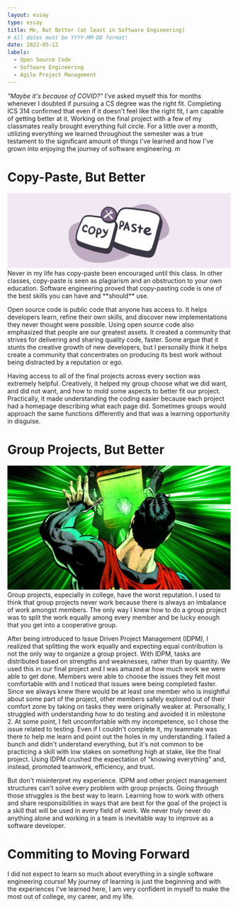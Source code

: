 ```yaml
---
layout: essay
type: essay
title: Me, But Better (at least in Software Engineering)
# All dates must be YYYY-MM-DD format!
date: 2022-05-12
labels:
  - Open Source Code
  - Software Engineering
  - Agile Project Management
---
```

*"Maybe it's because of COVID?"* I've asked myself this for months whenever I doubted if pursuing a CS degree was the right fit. Completing ICS 314 confirmed that even if it doesn't feel like the right fit, I am capable of getting better at it. Working on the final project with a few of my classmates really brought everything full circle. For a little over a month, utilizing everything we learned throughout the semester was a true testament to the significant amount of things I've learned and how I've grown into enjoying the journey of software engineering. m

# Copy-Paste, But Better
<img alt="copy paste photo" src="images/copy-paste.jpg"/>
Never in my life has copy-paste been encouraged until this class. In other classes, copy-paste is seen as plagiarism and an obstruction to your own education. Software engineering proved that copy-pasting code is one of the best skills you can have and **should** use.

Open source code is public code that anyone has access to. It helps developers learn, refine their own skills, and discover new implementations they never thought were possible. Using open source code also emphasized that people are our greatest assets. It created a community that strives for delivering and sharing quality code, faster. Some argue that it stunts the creative growth of new developers, but I personally think it helps create a community that concentrates on producing its best work without being distracted by a reputation or ego.

Having access to all of the final projects across every section was extremely helpful. Creatively, it helped my group choose what we did want, and did not want, and how to mold some aspects to better fit our project. Practically, it made understanding the coding easier because each project had a homepage describing what each page did. Sometimes groups would approach the same functions differently and that was a learning opportunity in disguise.

# Group Projects, But Better
<img alt="superman and kryptonite photo" src="images/superman.jpeg"/>
Group projects, especially in college, have the worst reputation. I used to think that group projects never work because there is always an imbalance of work amongst members. The only way I knew how to do a group project was to split the work equally among every member and be lucky enough that you get into a cooperative group.

After being introduced to Issue Driven Project Management (IDPM), I realized that splitting the work equally and expecting equal contribution is not the only way to organize a group project. With IDPM, tasks are distributed based on strengths and weaknesses, rather than by quantity. We used this in our final project and I was amazed at how much work we were able to get done. Members were able to choose the issues they felt most comfortable with and I noticed that issues were being completed faster. Since we always knew there would be at least one member who is insightful about some part of the project, other members safely explored out of their comfort zone by taking on tasks they were originally weaker at. Personally, I struggled with understanding how to do testing and avoided it in milestone 2. At some point, I felt uncomfortable with my incompetence, so I chose the issue related to testing. Even if I couldn't complete it, my teammate was there to help me learn and point out the holes in my understanding. I failed a bunch and didn't understand everything, but it's not common to be practicing a skill with low stakes on something high at stake, like the final project. Using IDPM crushed the expectation of "knowing everything" and, instead, promoted teamwork, efficiency, and trust.

But don't misinterpret my experience. IDPM and other project management structures can't solve every problem with group projects. Going through those struggles is the best way to learn. Learning how to work with others and share responsibilities in ways that are best for the goal of the project is a skill that will be used in every field of work. We never *truly* never do anything alone and working in a team is inevitable way to improve as a software developer.

# Commiting to Moving Forward
I did not expect to learn so much about everything in a single software engineering course! My journey of learning is just the beginning and with the experiences I've learned here, I am very confident in myself to make the most out of college, my career, and my life.
